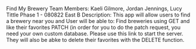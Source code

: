 Find My Brewery
Team Members: Kaeli Gilmore, Jordan Jennings, Lucy Tittle
Phase 1 - 080822 East B 
Description: This app will allow users to find a brewery near you and User will be able to:
Find breweries using GET and like their favorites PATCH (in order for you to do the patch request, you need your own custom database. Please use this link to start the server. They will also be abke to delete their favorites with the DELETE function.
